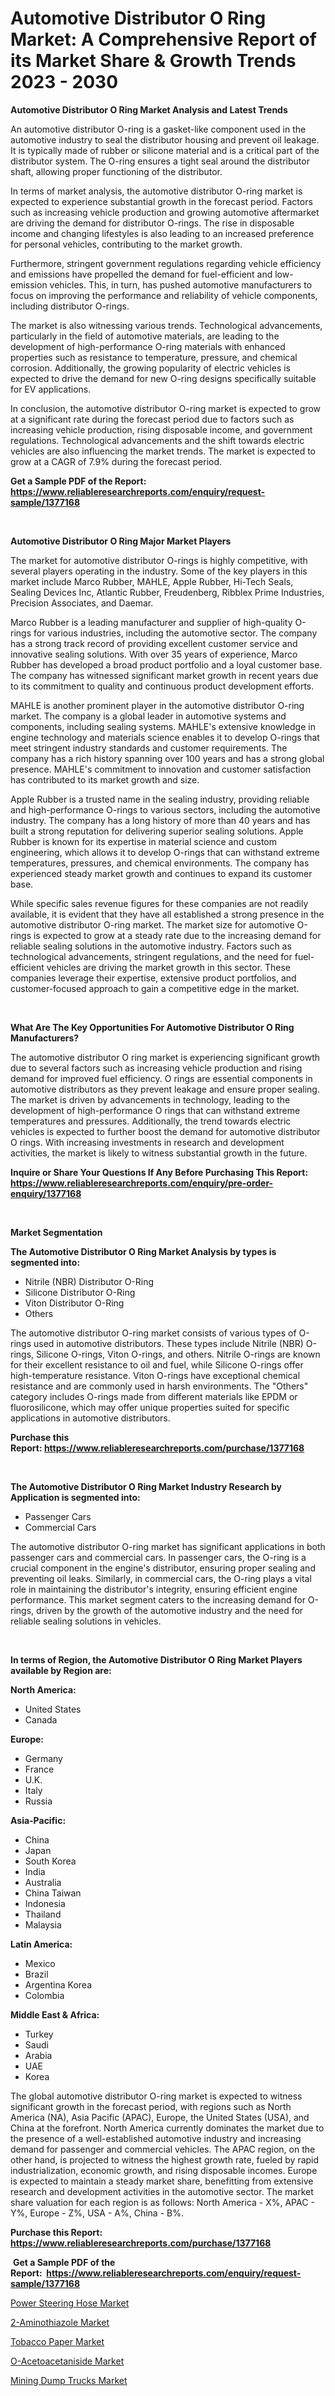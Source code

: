 <p><h1>Automotive Distributor O Ring Market: A Comprehensive Report of its Market Share & Growth Trends 2023 - 2030</h1></p><p><strong>Automotive Distributor O Ring Market Analysis and Latest Trends</strong></p>
<p><p>An automotive distributor O-ring is a gasket-like component used in the automotive industry to seal the distributor housing and prevent oil leakage. It is typically made of rubber or silicone material and is a critical part of the distributor system. The O-ring ensures a tight seal around the distributor shaft, allowing proper functioning of the distributor.</p><p>In terms of market analysis, the automotive distributor O-ring market is expected to experience substantial growth in the forecast period. Factors such as increasing vehicle production and growing automotive aftermarket are driving the demand for distributor O-rings. The rise in disposable income and changing lifestyles is also leading to an increased preference for personal vehicles, contributing to the market growth.</p><p>Furthermore, stringent government regulations regarding vehicle efficiency and emissions have propelled the demand for fuel-efficient and low-emission vehicles. This, in turn, has pushed automotive manufacturers to focus on improving the performance and reliability of vehicle components, including distributor O-rings.</p><p>The market is also witnessing various trends. Technological advancements, particularly in the field of automotive materials, are leading to the development of high-performance O-ring materials with enhanced properties such as resistance to temperature, pressure, and chemical corrosion. Additionally, the growing popularity of electric vehicles is expected to drive the demand for new O-ring designs specifically suitable for EV applications.</p><p>In conclusion, the automotive distributor O-ring market is expected to grow at a significant rate during the forecast period due to factors such as increasing vehicle production, rising disposable income, and government regulations. Technological advancements and the shift towards electric vehicles are also influencing the market trends. The market is expected to grow at a CAGR of 7.9% during the forecast period.</p></p>
<p><strong>Get a Sample PDF of the Report:&nbsp; <a href="https://www.reliableresearchreports.com/enquiry/request-sample/1377168">https://www.reliableresearchreports.com/enquiry/request-sample/1377168</a></strong></p>
<p>&nbsp;</p>
<p><strong>Automotive Distributor O Ring Major Market Players</strong></p>
<p><p>The market for automotive distributor O-rings is highly competitive, with several players operating in the industry. Some of the key players in this market include Marco Rubber, MAHLE, Apple Rubber, Hi-Tech Seals, Sealing Devices Inc, Atlantic Rubber, Freudenberg, Ribblex Prime Industries, Precision Associates, and Daemar.</p><p>Marco Rubber is a leading manufacturer and supplier of high-quality O-rings for various industries, including the automotive sector. The company has a strong track record of providing excellent customer service and innovative sealing solutions. With over 35 years of experience, Marco Rubber has developed a broad product portfolio and a loyal customer base. The company has witnessed significant market growth in recent years due to its commitment to quality and continuous product development efforts.</p><p>MAHLE is another prominent player in the automotive distributor O-ring market. The company is a global leader in automotive systems and components, including sealing systems. MAHLE's extensive knowledge in engine technology and materials science enables it to develop O-rings that meet stringent industry standards and customer requirements. The company has a rich history spanning over 100 years and has a strong global presence. MAHLE's commitment to innovation and customer satisfaction has contributed to its market growth and size.</p><p>Apple Rubber is a trusted name in the sealing industry, providing reliable and high-performance O-rings to various sectors, including the automotive industry. The company has a long history of more than 40 years and has built a strong reputation for delivering superior sealing solutions. Apple Rubber is known for its expertise in material science and custom engineering, which allows it to develop O-rings that can withstand extreme temperatures, pressures, and chemical environments. The company has experienced steady market growth and continues to expand its customer base.</p><p>While specific sales revenue figures for these companies are not readily available, it is evident that they have all established a strong presence in the automotive distributor O-ring market. The market size for automotive O-rings is expected to grow at a steady rate due to the increasing demand for reliable sealing solutions in the automotive industry. Factors such as technological advancements, stringent regulations, and the need for fuel-efficient vehicles are driving the market growth in this sector. These companies leverage their expertise, extensive product portfolios, and customer-focused approach to gain a competitive edge in the market.</p></p>
<p>&nbsp;</p>
<p><strong>What Are The Key Opportunities For Automotive Distributor O Ring Manufacturers?</strong></p>
<p><p>The automotive distributor O ring market is experiencing significant growth due to several factors such as increasing vehicle production and rising demand for improved fuel efficiency. O rings are essential components in automotive distributors as they prevent leakage and ensure proper sealing. The market is driven by advancements in technology, leading to the development of high-performance O rings that can withstand extreme temperatures and pressures. Additionally, the trend towards electric vehicles is expected to further boost the demand for automotive distributor O rings. With increasing investments in research and development activities, the market is likely to witness substantial growth in the future.</p></p>
<p><strong>Inquire or Share Your Questions If Any Before Purchasing This Report: <a href="https://www.reliableresearchreports.com/enquiry/pre-order-enquiry/1377168">https://www.reliableresearchreports.com/enquiry/pre-order-enquiry/1377168</a></strong></p>
<p>&nbsp;</p>
<p><strong>Market Segmentation</strong></p>
<p><strong>The Automotive Distributor O Ring Market Analysis by types is segmented into:</strong></p>
<p><ul><li>Nitrile (NBR) Distributor O-Ring</li><li>Silicone Distributor O-Ring</li><li>Viton Distributor O-Ring</li><li>Others</li></ul></p>
<p><p>The automotive distributor O-ring market consists of various types of O-rings used in automotive distributors. These types include Nitrile (NBR) O-rings, Silicone O-rings, Viton O-rings, and others. Nitrile O-rings are known for their excellent resistance to oil and fuel, while Silicone O-rings offer high-temperature resistance. Viton O-rings have exceptional chemical resistance and are commonly used in harsh environments. The "Others" category includes O-rings made from different materials like EPDM or fluorosilicone, which may offer unique properties suited for specific applications in automotive distributors.</p></p>
<p><strong>Purchase this Report:&nbsp;<a href="https://www.reliableresearchreports.com/purchase/1377168">https://www.reliableresearchreports.com/purchase/1377168</a></strong></p>
<p>&nbsp;</p>
<p><strong>The Automotive Distributor O Ring Market Industry Research by Application is segmented into:</strong></p>
<p><ul><li>Passenger Cars</li><li>Commercial Cars</li></ul></p>
<p><p>The automotive distributor O-ring market has significant applications in both passenger cars and commercial cars. In passenger cars, the O-ring is a crucial component in the engine's distributor, ensuring proper sealing and preventing oil leaks. Similarly, in commercial cars, the O-ring plays a vital role in maintaining the distributor's integrity, ensuring efficient engine performance. This market segment caters to the increasing demand for O-rings, driven by the growth of the automotive industry and the need for reliable sealing solutions in vehicles.</p></p>
<p>&nbsp;</p>
<p><strong>In terms of Region, the Automotive Distributor O Ring Market Players available by Region are:</strong></p>
<p>
    <p> <strong> North America: </strong>
        <ul>
            <li>United States</li>
            <li>Canada</li>
        </ul>
        </p> 
    <p> <strong> Europe: </strong>
        <ul>
            <li>Germany</li>
            <li>France</li>
            <li>U.K.</li>
            <li>Italy</li>
            <li>Russia</li>
        </ul>
        </p> 
    <p> <strong> Asia-Pacific: </strong>
        <ul>
            <li>China</li>
            <li>Japan</li>
            <li>South Korea</li>
            <li>India</li>
            <li>Australia</li>
            <li>China Taiwan</li>
            <li>Indonesia</li>
            <li>Thailand</li>
            <li>Malaysia</li>
        </ul>
        </p> 
    <p> <strong> Latin America: </strong>
        <ul>
            <li>Mexico</li>
            <li>Brazil</li>
            <li>Argentina Korea</li>
            <li>Colombia</li>
        </ul>
        </p> 
    <p> <strong> Middle East & Africa: </strong>
        <ul>
            <li>Turkey</li>
            <li>Saudi</li>
            <li>Arabia</li>
            <li>UAE</li>
            <li>Korea</li>
        </ul>
    </p>
    </p>
<p><p>The global automotive distributor O-ring market is expected to witness significant growth in the forecast period, with regions such as North America (NA), Asia Pacific (APAC), Europe, the United States (USA), and China at the forefront. North America currently dominates the market due to the presence of a well-established automotive industry and increasing demand for passenger and commercial vehicles. The APAC region, on the other hand, is projected to witness the highest growth rate, fueled by rapid industrialization, economic growth, and rising disposable incomes. Europe is expected to maintain a steady market share, benefitting from extensive research and development activities in the automotive sector. The market share valuation for each region is as follows: North America - X%, APAC - Y%, Europe - Z%, USA - A%, China - B%.</p></p>
<p><strong>Purchase this Report: <a href="https://www.reliableresearchreports.com/purchase/1377168">https://www.reliableresearchreports.com/purchase/1377168</a></strong></p>
<p>&nbsp;<strong>Get a Sample PDF of the Report:&nbsp;&nbsp;<a href="https://www.reliableresearchreports.com/enquiry/request-sample/1377168">https://www.reliableresearchreports.com/enquiry/request-sample/1377168</a></strong></p>
<p><strong></strong></p>
<p><p><a href="https://medium.com/@daishawolff/power-steering-hose-market-comprehensive-assessment-by-type-application-and-geography-93e384151d4a">Power Steering Hose Market</a></p><p><a href="https://www.linkedin.com/pulse/2-aminothiazole-market-share-amp-new-trends-analysis-report-type-cd2ye/">2-Aminothiazole Market</a></p><p><a href="https://github.com/GroverBarry/Market-Research-Report-List-2/blob/main/tobacco-paper-market.md">Tobacco Paper Market</a></p><p><a href="https://www.linkedin.com/pulse/o-acetoacetaniside-market-challenges-opportunities-growth-drivers-rgawe/">O-Acetoacetaniside Market</a></p><p><a href="https://medium.com/@wilmaheaney/mining-dump-trucks-market-size-cagr-trends-2024-2030-59924786e27e">Mining Dump Trucks Market</a></p></p>